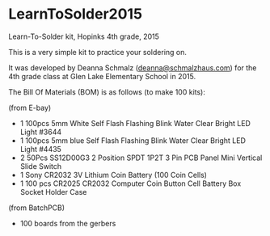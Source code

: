 # LearnToSolder2015
Learn-To-Solder kit, Hopinks 4th grade, 2015

This is a very simple kit to practice your soldering on.

It was developed by Deanna Schmalz (deanna@schmalzhaus.com) for the 4th grade class at Glen Lake Elementary School in 2015.

The Bill Of Materials (BOM) is as follows (to make 100 kits):

(from E-bay)

* 1 100pcs 5mm White Self Flash Flashing Blink Water Clear Bright LED Light #3644
* 1 100pcs 5mm blue Self Flash Flashing Blink Water Clear Bright LED Light #4435
* 2 50Pcs SS12D00G3 2 Position SPDT 1P2T 3 Pin PCB Panel Mini Vertical Slide Switch
* 1 Sony CR2032 3V Lithium Coin Battery (100 Coin Cells)
* 1 100 pcs CR2025 CR2032 Computer Coin Button Cell Battery Box Socket Holder Case

(from BatchPCB)
* 100 boards from the gerbers